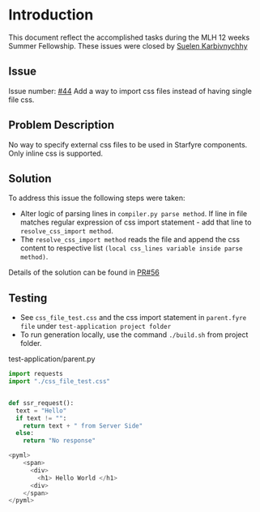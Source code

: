 # Introduction

This document reflect the accomplished tasks during the MLH 12 weeks Summer Fellowship.
These issues were closed by [Suelen Karbivnychhy](https://github.com/SuelenKarbivnychyy)

## Issue

Issue number: [#44](https://github.com/sparckles/starfyre/issues/44) Add a way to import css files instead of having single file css.

## Problem Description

No way to specify external css files to be used in Starfyre components. Only inline css is supported. 

## Solution

To address this issue the following steps were taken:

- Alter logic of parsing lines in `compiler.py parse method`. If line in file matches regular expression of css import statement - add that line to `resolve_css_import method`. 
- The `resolve_css_import method` reads the file and append the css content to respective list `(local css_lines variable inside parse method)`.

Details of the solution can be found in [PR#56](https://github.com/sparckles/starfyre/pull/56) 

## Testing

- See `css_file_test.css` and the css import statement in `parent.fyre file` under `test-application project folder`
- To run generation locally, use the command `./build.sh` from project folder.

test-application/parent.py

```python
import requests
import "./css_file_test.css"


def ssr_request():
  text = "Hello"
  if text != "":
    return text + " from Server Side"
  else:
    return "No response"

<pyml>
    <span>    
      <div>
        <h1> Hello World </h1>
      <div>    
    </span>
</pyml>

```